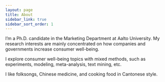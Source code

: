 ```yaml
---
layout: page
title: About
sidebar_link: true
sidebar_sort_order: 1
---
```

I’m a Ph.D. candidate in the Marketing Department at Aalto University. My research interests are mainly concentrated on how companies and governments increase consumer well-being.

I explore consumer well-being topics with mixed methods, such as experiments, modeling, meta-analysis, text mining, etc.

I like folksongs, Chinese medicine, and cooking food in Cantonese style.
